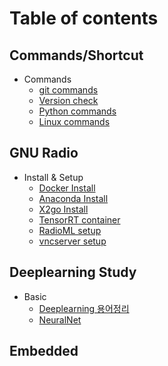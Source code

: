# Table of contents

## Commands/Shortcut

* Commands
  * [git commands](commands-shortcut/git_commands.md)
  * [Version check](commands-shortcut/version_check.md)
  * [Python commands](commands-shortcut/python_commands.md)
  * [Linux commands](commands-shortcut/linux_commands.md)

## GNU Radio

* Install & Setup
  * [Docker Install](env-settings/docker_install.md)
  * [Anaconda Install](env-settings/anaconda_install.md)
  * [X2go Install](env-settings/x2goindocker.md)
  * [TensorRT container](env-settings/tensorrt_docker.md)
  * [RadioML setup](env-settings/radioml.md)
  * [vncserver setup](env-settings/vncserver_setup.md)

## Deeplearning Study

* Basic
  * [Deeplearning 용어정리](DL_study/DL_definitions.md)
  * [NeuralNet](DL_study/Neuralnet.md)

## Embedded
